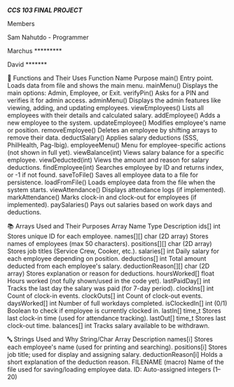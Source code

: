 ***CCS 103 FINAL PROJECT***

Members

Sam Nahutdo - Programmer

Marchus *********

David *******




🔧 Functions and Their Uses
Function Name	Purpose
main()	Entry point. Loads data from file and shows the main menu.
mainMenu()	Displays the main options: Admin, Employee, or Exit.
verifyPin()	Asks for a PIN and verifies it for admin access.
adminMenu()	Displays the admin features like viewing, adding, and updating employees.
viewEmployees()	Lists all employees with their details and calculated salary.
addEmployee()	Adds a new employee to the system.
updateEmployee()	Modifies employee's name or position.
removeEmployee()	Deletes an employee by shifting arrays to remove their data.
deductSalary()	Applies salary deductions (SSS, PhilHealth, Pag-Ibig).
employeeMenu()	Menu for employee-specific actions (not shown in full yet).
viewBalance(int)	Views salary balance for a specific employee.
viewDeducted(int)	Views the amount and reason for salary deductions.
findEmployee(int)	Searches employee by ID and returns index, or -1 if not found.
saveToFile()	Saves all employee data to a file for persistence.
loadFromFile()	Loads employee data from the file when the system starts.
viewAttendance()	Displays attendance logs (if implemented).
markAttendance()	Marks clock-in and clock-out for employees (if implemented).
paySalaries()	Pays out salaries based on work days and deductions.

📚 Arrays Used and Their Purposes
Array Name	Type	Description
ids[]	int	Stores unique ID for each employee.
names[][]	char (2D array)	Stores names of employees (max 50 characters).
positions[][]	char (2D array)	Stores job titles (Service Crew, Cooker, etc.).
salaries[]	int	Daily salary for each employee depending on position.
deductions[]	int	Total amount deducted from each employee's salary.
deductionReason[][]	char (2D array)	Stores explanation or reason for deductions.
hoursWorked[]	float	Hours worked (not fully shown/used in the code yet).
lastPaidDay[]	int	Tracks the last day the salary was paid (for 7-day period).
clockIns[]	int	Count of clock-in events.
clockOuts[]	int	Count of clock-out events.
daysWorked[]	int	Number of full workdays completed.
isClockedIn[]	int (0/1)	Boolean to check if employee is currently clocked in.
lastIn[]	time_t	Stores last clock-in time (used for attendance tracking).
lastOut[]	time_t	Stores last clock-out time.
balances[]	int	Tracks salary available to be withdrawn.

🔤 Strings Used and Why
String/Char Array	Description
names[i]	Stores each employee's name (used for printing and searching).
positions[i]	Stores job title; used for display and assigning salary.
deductionReason[i]	Holds a short explanation of the deduction reason.
FILENAME (macro)	Name of the file used for saving/loading employee data.
ID: Auto-assigned integers (1–20)




